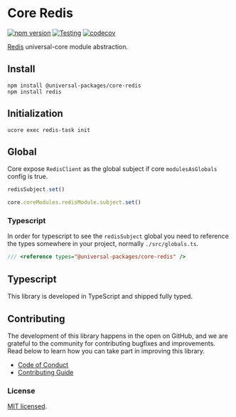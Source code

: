 # Core Redis

[![npm version](https://badge.fury.io/js/@universal-packages%2Fcore-redis.svg)](https://www.npmjs.com/package/@universal-packages/core-redis)
[![Testing](https://github.com/universal-packages/universal-core-redis/actions/workflows/testing.yml/badge.svg)](https://github.com/universal-packages/universal-core-redis/actions/workflows/testing.yml)
[![codecov](https://codecov.io/gh/universal-packages/universal-core-redis/branch/main/graph/badge.svg?token=CXPJSN8IGL)](https://codecov.io/gh/universal-packages/universal-core-redis)

[Redis](https://github.com/redis/node-redis) universal-core module abstraction.

## Install

```shell
npm install @universal-packages/core-redis
npm install redis
```

## Initialization

```shell
ucore exec redis-task init
```

## Global

Core expose `RedisClient` as the global subject if core `modulesAsGlobals` config is true.

```js
redisSubject.set()
```

```js
core.coreModules.redisModule.subject.set()
```

### Typescript

In order for typescript to see the `redisSubject` global you need to reference the types somewhere in your project, normally `./src/globals.ts`.

```ts
/// <reference types="@universal-packages/core-redis" />
```

## Typescript

This library is developed in TypeScript and shipped fully typed.

## Contributing

The development of this library happens in the open on GitHub, and we are grateful to the community for contributing bugfixes and improvements. Read below to learn how you can take part in improving this library.

- [Code of Conduct](./CODE_OF_CONDUCT.md)
- [Contributing Guide](./CONTRIBUTING.md)

### License

[MIT licensed](./LICENSE).
